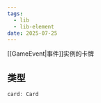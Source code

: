 ```yaml
---
tags:
  - lib
  - lib-element
date: 2025-07-25
---
```

[[GameEvent|事件]]实例的卡牌

## 类型

``` ts
card: Card
```